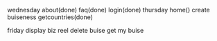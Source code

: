 wednesday
about(done)
faq(done)
login(done)
thursday
home()
create buiseness
getcountries(done)

friday
display biz
reel
delete buise
get my buise